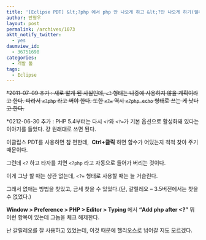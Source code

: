 ```yaml
---
title: '[Eclipse PDT] &lt;?php 에서 php 안 나오게 하고 &lt;?만 나오게 하기(헬리오스 &#8211; 3.6버전만 됨)'
author: 안형우
layout: post
permalink: /archives/1073
aktt_notify_twitter:
  - yes
daumview_id:
  - 36751698
categories:
  - 개발 툴
tags:
  - Eclipse
---
```

<del datetime="2012-06-29T15:14:03+00:00">*2011-07-09 추가 : 새로 알게 된 사실인데, <code>&lt;?</code> 형태는 나중에 사용하지 않을 계획이라고 한다. 따라서 <code>&lt;?php</code> 라고 써야 한다. 또한 <code>&lt;?=</code> 역시 <code>&lt;?php echo</code> 형태로 쓰는 게 낫다고 한다.</del>

*0212-06-30 추가 : PHP 5.4부터는 다시 `<?`와 `<?=`가 기본 옵션으로 활성화돼 있다는 이야기를 들었다. 걍 원래대로 쓰면 된다.

이클립스 PDT를 사용하면 참 편한데,  **Ctrl+클릭** 하면 함수가 어딨는지 척척 찾아 주기 때문이다.

그런데 `<?` 하고 타자를 치면 `<?php` 라고 자동으로 들어가 버리는 것이다.

이게 그냥 할 때는 상관 없는데, `<?=` 형태로 사용할 때는 늘 거슬린다.

그래서 없애는 방법을 찾았고, 금세 찾을 수 있었다.(단, 갈릴레오 &#8211; 3.5버전에서는 찾을 수 없었다.)

**Window > Preference > PHP > Editor > Typing** 에서 **&#8220;Add php after <?&#8221;** 뭐 이런 항목이 있는데 그놈을 체크 해제한다.

난 갈릴레오를 잘 사용하고 있었는데, 이것 때문에 헬리오스로 넘어갈 지도 모르겠다.